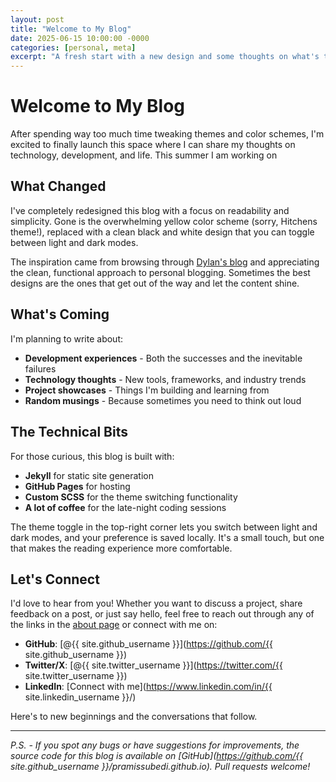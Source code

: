 ```yaml
---
layout: post
title: "Welcome to My Blog"
date: 2025-06-15 10:00:00 -0000
categories: [personal, meta]
excerpt: "A fresh start with a new design and some thoughts on what's to come."
---
```


# Welcome to My Blog

After spending way too much time tweaking themes and color schemes, I'm excited to finally launch this space where I can share my thoughts on technology, development, and life. This summer I am working on 

## What Changed

I've completely redesigned this blog with a focus on readability and simplicity. Gone is the overwhelming yellow color scheme (sorry, Hitchens theme!), replaced with a clean black and white design that you can toggle between light and dark modes. 

The inspiration came from browsing through [Dylan's blog](https://www.dylan.sh) and appreciating the clean, functional approach to personal blogging. Sometimes the best designs are the ones that get out of the way and let the content shine.

## What's Coming

I'm planning to write about:

- **Development experiences** - Both the successes and the inevitable failures
- **Technology thoughts** - New tools, frameworks, and industry trends
- **Project showcases** - Things I'm building and learning from
- **Random musings** - Because sometimes you need to think out loud

## The Technical Bits

For those curious, this blog is built with:
- **Jekyll** for static site generation
- **GitHub Pages** for hosting
- **Custom SCSS** for the theme switching functionality
- **A lot of coffee** for the late-night coding sessions

The theme toggle in the top-right corner lets you switch between light and dark modes, and your preference is saved locally. It's a small touch, but one that makes the reading experience more comfortable.

## Let's Connect

I'd love to hear from you! Whether you want to discuss a project, share feedback on a post, or just say hello, feel free to reach out through any of the links in the [about page](/about) or connect with me on:

- **GitHub**: [@{{ site.github_username }}](https://github.com/{{ site.github_username }})
- **Twitter/X**: [@{{ site.twitter_username }}](https://twitter.com/{{ site.twitter_username }})
- **LinkedIn**: [Connect with me](https://www.linkedin.com/in/{{ site.linkedin_username }}/)

Here's to new beginnings and the conversations that follow.

---

*P.S. - If you spot any bugs or have suggestions for improvements, the source code for this blog is available on [GitHub](https://github.com/{{ site.github_username }}/pramissubedi.github.io). Pull requests welcome!* 
